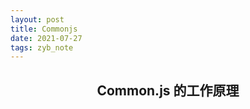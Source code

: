 ```yaml
---
layout: post
title: Commonjs
date: 2021-07-27
tags: zyb_note 
---
```


<h2 align="center">Common.js 的工作原理</h2>

